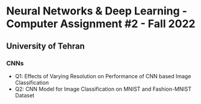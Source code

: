 # Neural Networks & Deep Learning - Computer Assignment #2 - Fall 2022
## University of Tehran
### CNNs

* Q1: Effects of Varying Resolution on Performance of CNN based Image Classification
* Q2: CNN Model for Image Classification on MNIST and Fashion-MNIST Dataset
